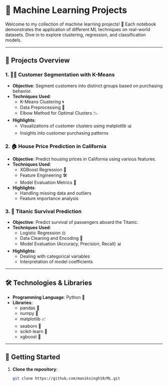 # 🤖 Machine Learning Projects

Welcome to my collection of machine learning projects! 🚀 Each notebook demonstrates the application of different ML techniques on real-world datasets. Dive in to explore clustering, regression, and classification models.

---

## 📂 Projects Overview

### 1. 🧍‍♂️ Customer Segmentation with K-Means

- **Objective**: Segment customers into distinct groups based on purchasing behavior.
- **Techniques Used**:
  - K-Means Clustering 🌀
  - Data Preprocessing 🧹
  - Elbow Method for Optimal Clusters 📉
- **Highlights**:
  - Visualizations of customer clusters using matplotlib 📊
  - Insights into customer purchasing patterns

### 2. 🏠 House Price Prediction in California

- **Objective**: Predict housing prices in California using various features.
- **Techniques Used**:
  - XGBoost Regression 🌲
  - Feature Engineering 🛠️
  - Model Evaluation Metrics 📏
- **Highlights**:
  - Handling missing data and outliers
  - Feature importance analysis

### 3. 🚢 Titanic Survival Prediction

- **Objective**: Predict survival of passengers aboard the Titanic.
- **Techniques Used**:
  - Logistic Regression ⚖️
  - Data Cleaning and Encoding 🧼
  - Model Evaluation (Accuracy, Precision, Recall) 📊
- **Highlights**:
  - Dealing with categorical variables
  - Interpretation of model coefficients

---

## 🛠️ Technologies & Libraries

- **Programming Language**: Python 🐍
- **Libraries**:
  - pandas 🐼
  - numpy 🔢
  - matplotlib 📈
  - seaborn 🎨
  - scikit-learn 🧪
  - xgboost 🌲

---

## 🚀 Getting Started

1. **Clone the repository**:
   ```bash
   git clone https://github.com/maniksingh10/ML.git
